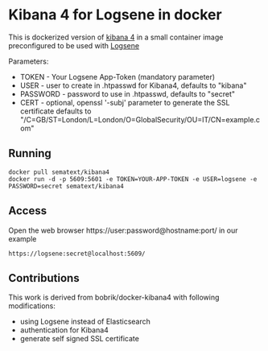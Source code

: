 # Kibana 4 for Logsene in docker

This is dockerized version of [kibana 4](https://github.com/elasticsearch/kibana)
in a small container image preconfigured to be used with [Logsene](http://www.sematext.com/logsene/)

Parameters:
- TOKEN - Your Logsene App-Token (mandatory parameter)
- USER - user to create in .htpasswd for Kibana4, defaults to "kibana"
- PASSWORD - password to use in .htpasswd, defaults to "secret"
- CERT - optional, openssl '-subj' parameter to generate the SSL certificate defaults to "/C=GB/ST=London/L=London/O=GlobalSecurity/OU=IT/CN=example.com"

## Running

```
docker pull sematext/kibana4
docker run -d -p 5609:5601 -e TOKEN=YOUR-APP-TOKEN -e USER=logsene -e PASSWORD=secret sematext/kibana4
```

## Access
Open the web browser https://user:password@hostname:port/ in our example

```
https://logsene:secret@localhost:5609/
```

## Contributions
This work is derived from bobrik/docker-kibana4 with following modifications:
- using Logsene instead of Elasticsearch
- authentication for Kibana4 
- generate self signed SSL certificate



